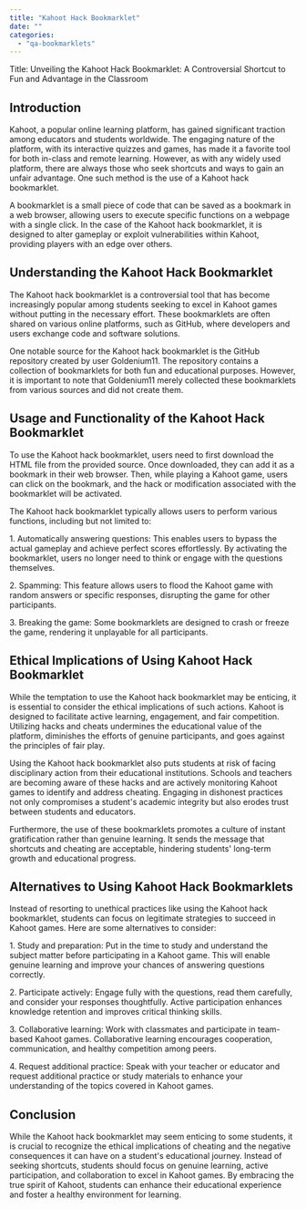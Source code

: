 ```yaml
---
title: "Kahoot Hack Bookmarklet"
date: ""
categories: 
  - "qa-bookmarklets"
---
```


Title: Unveiling the Kahoot Hack Bookmarklet: A Controversial Shortcut to Fun and Advantage in the Classroom

## Introduction

Kahoot, a popular online learning platform, has gained significant traction among educators and students worldwide. The engaging nature of the platform, with its interactive quizzes and games, has made it a favorite tool for both in-class and remote learning. However, as with any widely used platform, there are always those who seek shortcuts and ways to gain an unfair advantage. One such method is the use of a Kahoot hack bookmarklet.

A bookmarklet is a small piece of code that can be saved as a bookmark in a web browser, allowing users to execute specific functions on a webpage with a single click. In the case of the Kahoot hack bookmarklet, it is designed to alter gameplay or exploit vulnerabilities within Kahoot, providing players with an edge over others.

## Understanding the Kahoot Hack Bookmarklet

The Kahoot hack bookmarklet is a controversial tool that has become increasingly popular among students seeking to excel in Kahoot games without putting in the necessary effort. These bookmarklets are often shared on various online platforms, such as GitHub, where developers and users exchange code and software solutions.

One notable source for the Kahoot hack bookmarklet is the GitHub repository created by user Goldenium11. The repository contains a collection of bookmarklets for both fun and educational purposes. However, it is important to note that Goldenium11 merely collected these bookmarklets from various sources and did not create them.

## Usage and Functionality of the Kahoot Hack Bookmarklet

To use the Kahoot hack bookmarklet, users need to first download the HTML file from the provided source. Once downloaded, they can add it as a bookmark in their web browser. Then, while playing a Kahoot game, users can click on the bookmark, and the hack or modification associated with the bookmarklet will be activated.

The Kahoot hack bookmarklet typically allows users to perform various functions, including but not limited to:

1\. Automatically answering questions: This enables users to bypass the actual gameplay and achieve perfect scores effortlessly. By activating the bookmarklet, users no longer need to think or engage with the questions themselves.

2\. Spamming: This feature allows users to flood the Kahoot game with random answers or specific responses, disrupting the game for other participants.

3\. Breaking the game: Some bookmarklets are designed to crash or freeze the game, rendering it unplayable for all participants.

## Ethical Implications of Using Kahoot Hack Bookmarklet

While the temptation to use the Kahoot hack bookmarklet may be enticing, it is essential to consider the ethical implications of such actions. Kahoot is designed to facilitate active learning, engagement, and fair competition. Utilizing hacks and cheats undermines the educational value of the platform, diminishes the efforts of genuine participants, and goes against the principles of fair play.

Using the Kahoot hack bookmarklet also puts students at risk of facing disciplinary action from their educational institutions. Schools and teachers are becoming aware of these hacks and are actively monitoring Kahoot games to identify and address cheating. Engaging in dishonest practices not only compromises a student's academic integrity but also erodes trust between students and educators.

Furthermore, the use of these bookmarklets promotes a culture of instant gratification rather than genuine learning. It sends the message that shortcuts and cheating are acceptable, hindering students' long-term growth and educational progress.

## Alternatives to Using Kahoot Hack Bookmarklets

Instead of resorting to unethical practices like using the Kahoot hack bookmarklet, students can focus on legitimate strategies to succeed in Kahoot games. Here are some alternatives to consider:

1\. Study and preparation: Put in the time to study and understand the subject matter before participating in a Kahoot game. This will enable genuine learning and improve your chances of answering questions correctly.

2\. Participate actively: Engage fully with the questions, read them carefully, and consider your responses thoughtfully. Active participation enhances knowledge retention and improves critical thinking skills.

3\. Collaborative learning: Work with classmates and participate in team-based Kahoot games. Collaborative learning encourages cooperation, communication, and healthy competition among peers.

4\. Request additional practice: Speak with your teacher or educator and request additional practice or study materials to enhance your understanding of the topics covered in Kahoot games.

## Conclusion

While the Kahoot hack bookmarklet may seem enticing to some students, it is crucial to recognize the ethical implications of cheating and the negative consequences it can have on a student's educational journey. Instead of seeking shortcuts, students should focus on genuine learning, active participation, and collaboration to excel in Kahoot games. By embracing the true spirit of Kahoot, students can enhance their educational experience and foster a healthy environment for learning.
